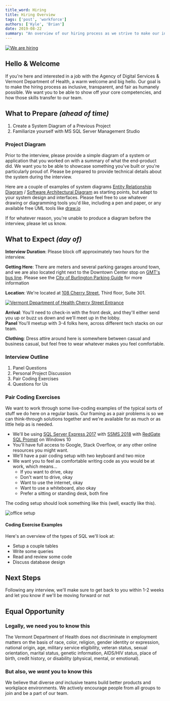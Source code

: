 ```yaml
---
title_word: Hiring
title: Hiring Overview
tags: ['post', 'workforce']
authors: ['Kyle', 'Brian']
date: 2019-08-22
summary: "An overview of our hiring process as we strive to make our interviewing process as open, fair, and inclusive as we can"
---
```



[![We are hiring][1]][2]

## Hello & Welcome

If you're here and interested in a job with the Agency of Digital Services & Vermont Department of Health, a warm welcome and big hello.   Our goal is to make the hiring process as inclusive, transparent, and fair as humanely possible.  We want you to be able to show off your core competencies, and how those skills transfer to our team.

## What to Prepare *(ahead of time)*

1. Create a System Diagram of a Previous Project
2. Familiarize yourself with MS SQL Server Management Studio

### Project Diagram

Prior to the interview, please provide a simple diagram of a system or application that you worked on with a summary of what the end-product did.  We want you to be able to showcase something you've built or you're particularly proud of. Please be prepared to provide technical details about the system during the interview.

Here are a couple of examples of system diagrams [Entity Relationship Diagram][6] / [Software Architectural Diagram][7] as starting points, but adapt to your system design and interfaces. Please feel free to use whatever drawing or diagramming tools you'd like, including a pen and paper, or any available free UML tools like [draw.io][9]

If for whatever reason, you're unable to produce a diagram before the interview, please let us know.


## What to Expect *(day of)*

**Interview Duration**: Please block off approximately two hours for the interview.

**Getting Here**: There are meters and several parking garages around town, and we are also located right next to the Downtown Center stop on [GMT's bus line][14]. Please see the [City of Burlington Parking Guide][13] for more information

**Location**: We're located at [108 Cherry Street][10], Third floor, Suite 301.  

[![Vermont Department of Health Cherry Street Entrance][11]][12]

**Arrival**: You'll need to check-in with the front desk, and they'll either send you up or buzz us down and we'll meet up in the lobby.  
**Panel** You'll meetup with 3-4 folks here, across different tech stacks on our team.

**Clothing**: Dress attire around here is somewhere between casual and business casual, but feel free to wear whatever makes you feel comfortable.

### Interview Outline

1. Panel Questions
2. Personal Project Discussion
3. Pair Coding Exercises
4. Questions for Us

### Pair Coding Exercises

We want to work through some live-coding examples of the typical sorts of stuff we do here on a regular basis.  Our framing as a pair problems is so we can think-through solutions together and we're available for as much or as little help as is needed.

* We'll be using [SQL Server Express 2017][4] with [SSMS 2018][3] with [RedGate SQL Prompt][5] on Windows 10
* You'll have full access to Google, Stack Overflow, or any other online resources you might want.
* We'll have a pair coding setup with two keyboard and two mice
* We want you to feel as comfortable writing code as you would be at work, which means...
  * If you want to drive, okay
  * Don't want to drive, okay
  * Want to use the internet, okay
  * Want to use a whiteboard, also okay
  * Prefer a sitting or standing desk, both fine

The coding setup should look something like this (well, exactly like this).

![office setup][8]

#### Coding Exercise Examples

Here's an overview of the types of SQL we'll look at:

* Setup a couple tables
* Write some queries
* Read and review some code
* Discuss database design

## Next Steps

Following any interview, we'll make sure to get back to you within 1-2 weeks and let you know if we'll be moving forward or not

## Equal Opportunity

### Legally, we need you to know this

The Vermont Department of Health does not discriminate in employment matters on the basis of race, color, religion, gender identity or expression, national origin, age, military service eligibility, veteran status, sexual orientation, marital status, genetic information, AIDS/HIV status, place of birth, credit history, or disability (physical, mental, or emotional).

### But also, we *want* you to know this

We believe that diverse *and* inclusive teams build better products and workplace environments.  We actively encourage people from all groups to join and be a part of our team.



[1]: https://img.shields.io/badge/Hiring-Yes-green.svg
[2]: https://humanresources.vermont.gov/talent-acquisition/successfactors-recruiting/successfactors-first-time-login
[3]: https://docs.microsoft.com/en-us/sql/ssms/download-sql-server-management-studio-ssms
[4]: https://www.microsoft.com/en-us/sql-server/sql-server-downloads
[5]: https://www.red-gate.com/products/sql-development/sql-prompt/
[6]: https://i.imgur.com/3pF4vzs.png
[7]: https://i.imgur.com/8TF8Niv.png
[8]: https://i.imgur.com/myDfIbQl.png
[9]: https://www.draw.io/
[10]: https://www.google.com/maps/place/108+Cherry+St,+Burlington,+VT+05401/
[11]: https://i.imgur.com/bmkHy9Ml.png
[12]: https://www.google.com/maps/@44.4792551,-73.2138143,3a,75y,6.07h,82.04t/data=!3m7!1e1!3m5!1soZtO_DFW4FHeZw4j4gcGxA!2e0!6s%2F%2Fgeo2.ggpht.com%2Fcbk%3Fpanoid%3DoZtO_DFW4FHeZw4j4gcGxA%26output%3Dthumbnail%26cb_client%3Dmaps_sv.tactile.gps%26thumb%3D2%26w%3D203%26h%3D100%26yaw%3D311.1357%26pitch%3D0%26thumbfov%3D100!7i13312!8i6656
[13]: https://www.burlingtonvt.gov/DPW/Parking
[14]: http://ridegmt.com/gmt-schedules/
